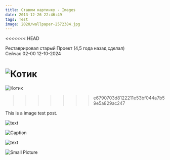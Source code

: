 ```yaml
---
title: Ставим картинку - Images
date: 2013-12-26 22:46:49
tags: Test
image: 2020/wallpaper-2572384.jpg
---
```

<<<<<<< HEAD

Реставрировал старый Проект (4,5 года назад сделал)  
Сейчас 02-00 12-10-2024  

![Котик](http://jacman.wuchong.me/images/wallpaper-2572384.jpg)
=======
![Котик](https://hexojs.github.io/hexo-theme-landscape/assets/wallpaper-2572384.jpg)
>>>>>>> e6790703d8122211e53bf044a7b59e5a829ac247

This is a image test post.  

![text](http://ww1.sinaimg.cn/mw690/81b78497jw1emfgwkasznj21hc0u0qb7.jpg)

![Caption](http://ww3.sinaimg.cn/mw690/81b78497jw1emfgwjrh2pj21hc0u01g3.jpg)  

![text](http://ww2.sinaimg.cn/mw690/81b78497jw1emfgwil5xkj21hc0u0tpm.jpg)

![Small Picture](http://placehold.it/350x150.jpg)
